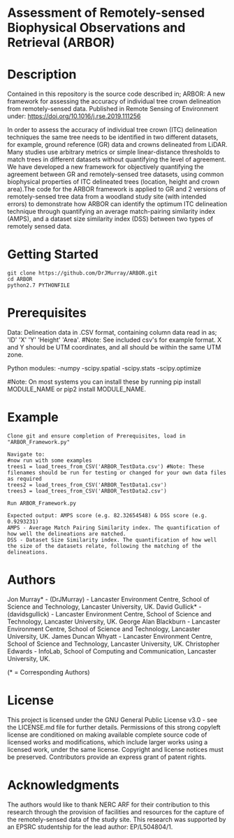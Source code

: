# Assessment of Remotely-sensed Biophysical Observations and Retrieval (ARBOR)

# Description
Contained in this repository is the source code described in; ARBOR: A new framework for assessing the accuracy of individual tree crown delineation from remotely-sensed data. Published in Remote Sensing of Environment under: https://doi.org/10.1016/j.rse.2019.111256

In order to assess the accuracy of individual tree crown (ITC) delineation techniques the same tree needs to be identified in two different datasets, for example, ground reference (GR) data and crowns delineated from LiDAR. Many studies use arbitrary metrics or simple linear-distance thresholds to match trees in different datasets without quantifying the level of agreement. We have developed a new framework for objectively quantifying the agreement between GR and remotely-sensed tree datasets, using common biophysical properties of ITC delineated trees (location, height and crown area).The code for the ARBOR framework is applied to GR and 2 versions of remotely-sensed tree data from a woodland study site (with intended errors) to demonstrate how ARBOR can identify the optimum ITC delineation technique through quantifying an average match-pairing similarity index (AMPS), and a dataset size similarity index (DSS) between two types of remotely sensed data. 

# Getting Started
	git clone https://github.com/DrJMurray/ARBOR.git
	cd ARBOR
	python2.7 PYTHONFILE

# Prerequisites
Data: 
Delineation data in .CSV format, containing column data read in as; 'ID' 'X' 'Y' 'Height' 'Area'. 
#Note: See included csv's for example format. X and Y should be UTM coordinates, and all should be within the same UTM zone.

Python modules:
	-numpy
	-scipy.spatial
	-scipy.stats
	-scipy.optimize

#Note: On most systems you can install these by running pip install MODULE_NAME or pip2 install MODULE_NAME.

# Example
	Clone git and ensure completion of Prerequisites, load in "ARBOR_Framework.py"
	
	Navigate to:
	#now run with some examples
	trees1 = load_trees_from_CSV('ARBOR_TestData.csv') #Note: These filenames should be run for testing or changed for your own data files as required
	trees2 = load_trees_from_CSV('ARBOR_TestData1.csv')
	trees3 = load_trees_from_CSV('ARBOR_TestData2.csv')

	Run ARBOR_Framework.py

	Expected output: AMPS score (e.g. 82.32654548) & DSS score (e.g. 0.9293231)
	AMPS - Average Match Pairing Similarity index. The quantification of how well the delineations are matched.
	DSS - Dataset Size Similarity index. The quantification of how well the size of the datasets relate, following the matching of the delineations. 

# Authors 
Jon Murray* - (DrJMurray) - Lancaster Environment Centre, School of Science and Technology, Lancaster University, UK.
David Gullick* - (davidsgullick) - Lancaster Environment Centre, School of Science and Technology, Lancaster University, UK.
George Alan Blackburn - Lancaster Environment Centre, School of Science and Technology, Lancaster University, UK.
James Duncan Whyatt - Lancaster Environment Centre, School of Science and Technology, Lancaster University, UK.
Christopher Edwards - InfoLab, School of Computing and Communication, Lancaster University, UK.

(* = Corresponding Authors)

# License
This project is licensed under the GNU General Public License v3.0 - see the LICENSE.md file for further details. Permissions of this strong copyleft license are conditioned on making available complete source code of licensed works and modifications, which include larger works using a licensed work, under the same license. Copyright and license notices must be preserved. Contributors provide an express grant of patent rights.

# Acknowledgments
The authors would like to thank NERC ARF for their contribution to this research through the provision of facilities and resources for the capture of the remotely-sensed data of the study site. This research was supported by an EPSRC studentship for the lead author: EP/L504804/1.
